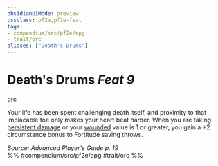 ```yaml
---
obsidianUIMode: preview
cssclass: pf2e,pf2e-feat
tags:
- compendium/src/pf2e/apg
- trait/orc
aliases: ["Death's Drums"]
---
```

# Death's Drums  *Feat 9*  
[orc](orc.md "Orc Ancestry & Heritage Trait")  


Your life has been spent challenging death itself, and proximity to that implacable foe only makes your heart beat harder. When you are taking [persistent damage](conditions.md#Persistent%20Damage) or your [wounded](conditions.md#Wounded) value is 1 or greater, you gain a +2 circumstance bonus to Fortitude saving throws.

*Source: Advanced Player's Guide p. 19*  
%% #compendium/src/pf2e/apg #trait/orc %%